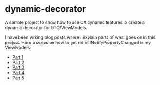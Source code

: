 # dynamic-decorator
A sample project to show how to use C# dynamic features to create a dynamic decorator for DTO/ViewModels.

I have been writing blog posts where I explain parts of what goes on in this project. Here a series on how to get rid of INotifyPropertyChanged in my ViewModels:

* [Part 1](https://lassala.net/2017/05/02/fun-with-c-how-to-get-rid-of-inpc-using-dynamic-part-1/)
* [Part 2](https://lassala.net/2017/05/03/fun-with-c-how-to-get-rid-of-inpc-using-dynamic-part-2/)
* [Part 3](https://lassala.net/2017/05/09/fun-with-c-how-to-get-rid-of-inpc-using-dynamic-part-3/)
* [Part 4](https://lassala.net/2017/05/11/fun-with-c-how-to-get-rid-of-inpc-using-dynamic-part-4/)
* [Part 5](https://lassala.net/2017/05/25/fun-with-c-how-to-get-rid-of-inpc-using-dynamic-part-5/)
